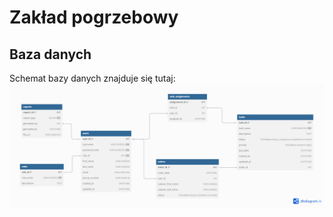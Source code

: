 # Zakład pogrzebowy

## Baza danych

Schemat bazy danych znajduje się tutaj:  
![Schemat ERD](readme/erd.png)
